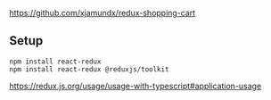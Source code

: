 https://github.com/xjamundx/redux-shopping-cart

## Setup

```
npm install react-redux
npm install react-redux @reduxjs/toolkit

```

https://redux.js.org/usage/usage-with-typescript#application-usage
